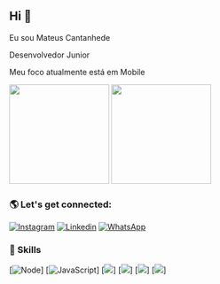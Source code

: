 ## Hi 👨

Eu sou Mateus Cantanhede

Desenvolvedor Junior

Meu foco atualmente está em Mobile

<div>
  <img height="180em" src="https://github-readme-stats.vercel.app/api?username=MateusCantanhede&show_icons=true&theme=radical"/>
  <img height="180em" src="https://github-readme-stats.vercel.app/api/top-langs/?username=MateusCantanhede&show_icons=true&theme=radical"/> 
<div/>
  
### 🌎 Let's get connected:
  
  [![Instagram](https://img.shields.io/badge/Instagram-E4405F?style=for-the-badge&logo=instagram&logoColor=white)](https://www.instagram.com/mateus.cantanhede/)
  [![Linkedin](https://img.shields.io/badge/LinkedIn-0077B5?style=for-the-badge&logo=linkedin&logoColor=white)](https://www.linkedin.com/in/mateus-cantanhede-618764104/)
  [![WhatsApp](https://img.shields.io/badge/WhatsApp-25D366?style=for-the-badge&logo=whatsapp&logoColor=white)](https://wa.me/5598991386238)
  <br>
  
### 🚀 Skills
  [![Node](https://img.shields.io/badge/Node.js-43853D?style=for-the-badge&logo=node.js&logoColor=white)]
  [![JavaScript](https://img.shields.io/badge/JavaScript-F7DF1E?style=for-the-badge&logo=javascript&logoColor=black)]
  [![](https://img.shields.io/badge/React_Native-20232A?style=for-the-badge&logo=react&logoColor=61DAFB)]
  [![](https://img.shields.io/badge/React-20232A?style=for-the-badge&logo=react&logoColor=61DAFB)]
  [![](https://img.shields.io/badge/Java-ED8B00?style=for-the-badge&logo=java&logoColor=white)]
  [![](https://img.shields.io/badge/C%23-239120?style=for-the-badge&logo=c-sharp&logoColor=white)]
